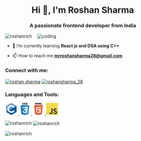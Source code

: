 <h1 align="center">Hi 👋, I'm Roshan Sharma</h1>
<h3 align="center">A passionate frontend developer from India</h3>
<img align="right" alt="coding" width="400" src="https://user-images.githubusercontent.com/55389276/140866485-8fb1c876-9a8f-4d6a-98dc-08c4981eaf70.gif">

<p align="left"> <img src="https://komarev.com/ghpvc/?username=roshanrich&label=Profile%20views&color=0e75b6&style=flat" alt="roshanrich" /> </p>

- 🌱 I’m currently learning **React js and DSA using C++**

- 📫 How to reach me **mrroshansharma28@gmail.com**

<h3 align="left">Connect with me:</h3>
<p align="left">
<a href="https://linkedin.com/in/roshan sharma" target="blank"><img align="center" src="https://raw.githubusercontent.com/rahuldkjain/github-profile-readme-generator/master/src/images/icons/Social/linked-in-alt.svg" alt="roshan sharma" height="30" width="40" /></a>
<a href="https://instagram.com/roshansharma_28" target="blank"><img align="center" src="https://raw.githubusercontent.com/rahuldkjain/github-profile-readme-generator/master/src/images/icons/Social/instagram.svg" alt="roshansharma_28" height="30" width="40" /></a>
</p>

<h3 align="left">Languages and Tools:</h3>
<p align="left"> <a href="https://www.cprogramming.com/" target="_blank" rel="noreferrer"> <img src="https://raw.githubusercontent.com/devicons/devicon/master/icons/c/c-original.svg" alt="c" width="40" height="40"/> </a> <a href="https://www.w3schools.com/css/" target="_blank" rel="noreferrer"> <img src="https://raw.githubusercontent.com/devicons/devicon/master/icons/css3/css3-original-wordmark.svg" alt="css3" width="40" height="40"/> </a> <a href="https://www.w3.org/html/" target="_blank" rel="noreferrer"> <img src="https://raw.githubusercontent.com/devicons/devicon/master/icons/html5/html5-original-wordmark.svg" alt="html5" width="40" height="40"/> </a> <a href="https://developer.mozilla.org/en-US/docs/Web/JavaScript" target="_blank" rel="noreferrer"> <img src="https://raw.githubusercontent.com/devicons/devicon/master/icons/javascript/javascript-original.svg" alt="javascript" width="40" height="40"/> </a> </p>

<p><img align="left" src="https://github-readme-stats.vercel.app/api/top-langs?username=roshanrich&show_icons=true&locale=en&layout=compact" alt="roshanrich" /></p>

<p>&nbsp;<img align="center" src="https://github-readme-stats.vercel.app/api?username=roshanrich&show_icons=true&locale=en" alt="roshanrich" /></p>

<p><img align="center" src="https://github-readme-streak-stats.herokuapp.com/?user=roshanrich&" alt="roshanrich" /></p>
